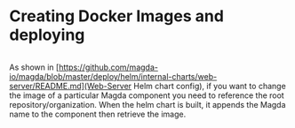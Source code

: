 # Creating Docker Images and deploying

```{toctree}
```

As shown in [https://github.com/magda-io/magda/blob/master/deploy/helm/internal-charts/web-server/README.md](Web-Server Helm chart config), if you want to change the image of a particular Magda component you need to reference the root repository/organization. When the helm chart is built, it appends the Magda name to the component then retrieve the image.
